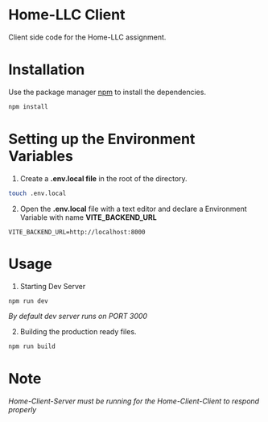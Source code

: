
# Home-LLC Client

Client side code for the Home-LLC assignment.

# Installation

Use the package manager [npm](https://docs.npmjs.com/downloading-and-installing-node-js-and-npm) to install the dependencies.

```bash
npm install
```

# Setting up the Environment Variables

1. Create a **.env.local file** in the root of the directory.

```bash
touch .env.local
```

2. Open the **.env.local** file with a text editor and declare a Environment Variable with name **VITE_BACKEND_URL**

```
VITE_BACKEND_URL=http://localhost:8000 
```

# Usage

1. Starting Dev Server
```bash
npm run dev
```
*By default dev server runs on PORT 3000*

2. Building the production ready files.
```bash
npm run build
```

# Note
*Home-Client-Server must be running for the Home-Client-Client to respond properly*
